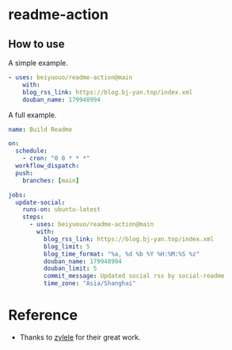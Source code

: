 # readme-action

## How to use

A simple example.

```yaml
- uses: beiyuouo/readme-action@main
    with:
    blog_rss_link: https://blog.bj-yan.top/index.xml
    douban_name: 179948994
```

A full example.

```yaml
name: Build Readme

on:
  schedule:
    - cron: "0 0 * * *"
  workflow_dispatch:
  push:
    branches: [main]

jobs:
  update-social:
    runs-on: ubuntu-latest
    steps:
      - uses: beiyuouo/readme-action@main
        with:
          blog_rss_link: https://blog.bj-yan.top/index.xml
          blog_limit: 5
          blog_time_format: "%a, %d %b %Y %H:%M:%S %z"
          douban_name: 179948994
          douban_limit: 5
          commit_message: Updated social rss by social-readme
          time_zone: "Asia/Shanghai"
```

# Reference

- Thanks to [zylele](https://github.com/zylele/social-readme) for their great work.